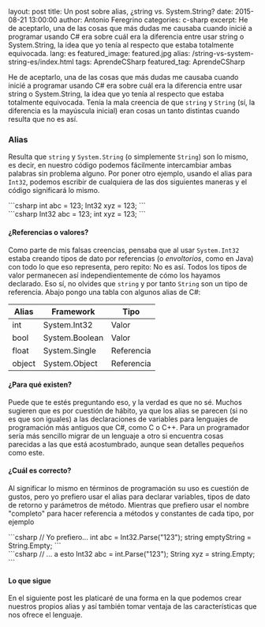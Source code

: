layout: post
title: Un post sobre alias, ¿string vs. System.String?
date: 2015-08-21 13:00:00
author: Antonio Feregrino
categories: c-sharp
excerpt: He de aceptarlo, una de las cosas que más dudas me causaba cuando inicié a programar usando C# era sobre cuál era la diferencia entre usar string o System.String, la idea que yo tenía al respecto que estaba totalmente equivocada.
lang: es
featured_image: featured.jpg
alias: /string-vs-system-string-es/index.html
tags: AprendeCSharp
featured_tag: AprendeCSharp

He de aceptarlo, una de las cosas que más dudas me causaba cuando inicié a programar usando C# era sobre cuál era la diferencia entre usar string o System.String, la idea que yo tenía al respecto que estaba totalmente equivocada. Tenía la mala creencia de que `string` y `String` (sí, la diferencia es la mayúscula inicial) eran cosas un tanto distintas cuando resulta que no es así.  

### Alias  
Resulta que `string` y `System.String` (o simplemente `String`) son lo mismo, es decir, en nuestro código podemos fácilmente intercambiar ambas palabras sin problema alguno. Por poner otro ejemplo, usando el alias para `Int32`, podemos escribir de cualquiera de las dos siguientes maneras y el código significará lo mismo.  
<div class="pure-g">
    <div class="pure-u-1-2">
```csharp  
int abc = 123;
Int32 xyz = 123;
```  
	</div>
    <div class="pure-u-1-2">
```csharp  
Int32 abc = 123;
int xyz = 123;
```  
	</div>
</div>  

#### ¿Referencias o valores?  
Como parte de mis falsas creencias, pensaba que al usar `System.Int32` estaba creando tipos de dato por referencias (o *envoltorios*, como en Java) con todo lo que eso representa, pero repito: No es así. Todos los tipos de valor permanecen así independientemente de cómo los hayamos declarado. Eso sí, no olvides que `string` y por tanto `String` son un tipo de referencia. Abajo pongo una tabla con algunos alias de C#:
<table>
	<thead>
		<tr>
			<th>Alias</th>
			<th>Framework</th>
			<th>Tipo</th>
		</tr>
	</thead>
	<tr>
		<td>int</td>
		<td>System.Int32</td>
		<td>Valor</td>
	</tr>
	<tr>
		<td>bool</td>
		<td>System.Boolean</td>
		<td>Valor</td>
	</tr>
	<tr>
		<td>float</td>
		<td>System.Single</td>
		<td>Referencia</td>
	</tr>
	<tr>
		<td>object</td>
		<td>System.Object</td>
		<td>Referencia</td>
	</tr>
</table>	 


#### ¿Para qué existen?  
Puede que te estés preguntando eso, y la verdad es que no sé. Muchos sugieren que es por cuestión de hábito, ya que los alias se parecen (si no es que son iguales) a las declaraciones de variables para lenguajes de programación más antiguos que C#, como C o C++. Para un programador sería más sencillo migrar de un lenguaje a otro si encuentra cosas parecidas a las que está acostumbrado, aunque sean detalles pequeños como este.

#### ¿Cuál es correcto?  
Al significar lo mismo en términos de programación su uso es cuestión de gustos, pero yo prefiero usar el alias para declarar variables, tipos de dato de retorno y parámetros de método. Mientras que prefiero usar el nombre "completo" para hacer referencia a métodos y constantes de cada tipo, por ejemplo  
<div class="pure-g">
    <div class="pure-u-1-2">
```csharp  
// Yo prefiero...
int abc = Int32.Parse("123");
string emptyString = String.Empty;
```  
	</div>
    <div class="pure-u-1-2">
```csharp  
// ... a esto
Int32 abc = int.Parse("123");
String xyz = string.Empty;
```  
	</div>
</div>  

#### Lo que sigue  
En el siguiente post les platicaré de una forma en la que podemos crear nuestros propios alias y así también tomar ventaja de las características que nos ofrece el lenguaje.  

